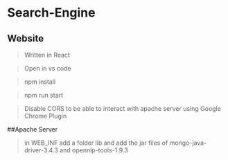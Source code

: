 # Search-Engine

## Website
>Written in React

>Open in vs code

>npm install

>npm run start

>Disable CORS to be able to interact with apache server using Google Chrome Plugin

##Apache Server

>in WEB_INF add a folder lib and add the jar files of mongo-java-driver-3.4.3 and opennlp-tools-1.9.3
